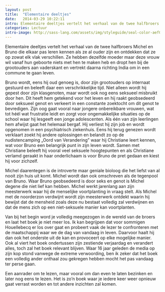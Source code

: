```yaml
---
layout: post
title:  "Elementaire deeltjes"
date:   2014-03-29 10:22:11
intro: Elementaire deeltjes vertelt het verhaal van de twee halfbroers Michel en Bruno die elkaar pas leren kennen als ze al ouder zijn en ontdekken dat ze op zowat elk vlak verschillen. Ze hebben dezelfde moeder maar deze vrouw wil vanaf hun geboorte niets met hen te maken heb en dropt hen bij de grootouders aan vaderskant en vertrekt daarna richting India om in een commune te gaan leven.
categories: Lectuur
intro-image: http://sass-lang.com/assets/img/styleguide/seal-color-aef0354c.png
---
```


Elementaire deeltjes vertelt het verhaal van de twee halfbroers Michel en Bruno die elkaar pas leren kennen als ze al ouder zijn en ontdekken dat ze op zowat elk vlak verschillen. Ze hebben dezelfde moeder maar deze vrouw wil vanaf hun geboorte niets met hen te maken heb en dropt hen bij de grootouders aan vaderskant en vertrekt daarna richting India om in een commune te gaan leven.

Bruno wordt, eens hij oud genoeg is, door zijn grootouders op internaat gestuurd en beleeft daar een verschrikkelijke tijd. Niet alleen wordt hij gepest door zijn klasgenoten, maar wordt ook nog eens seksueel misbruikt door hen. Dit heeft hem getekend voor het leven en hij raakt geobsedeerd door seksueel genot en verkeert in een constante zoektocht om dit genot te bevredigen. Zijn oog gaat vooral naar jongere onbereikbare vrouwen, wat tot héél wat frustratie leidt en zorgt voor ongemakkelijke situaties op de school waar hij lesgeeft een jonge adolescenten. Als één van zijn leerlingen hem afwijst gaat het helemaal bergaf. Hij verliest hij zijn job en wordt opgenomen in een psychiatrisch ziekenhuis. Eens hij terug genezen wordt verklaart zoekt hij andere oplossingen en belandt zo op de nudistencamping „Oord van Verandering” waar hij Christiane leert kennen, wat voor Bruno een belangrijk punt in zijn leven wordt. Samen met Christiane beleeft hij vooral veel seksuele hoogtepunten en als Christiane verlamd geraakt in haar onderlichaam is voor Bruno de pret gedaan en kiest hij voor zichzelf.

Michel daarentegen is de introverte maar geniale bioloog die het liefst van al nooit zijn huis uit komt. Michel wordt dan ook omschreven als de tegenpool van Bruno. Waar Bruno geobsedeerd is door seks en genot is Michel degene die niet lief kan hebben. Michel werkt jarenlang aan zijn meesterwerk waar hij de menselijke voortplanting in vraag stelt. Als Michel met de noorderzon verdwijnt wordt zijn meesterwerk ontdekt waarin hij bewijst dat de mensheid zoals deze nu bestaat volledig zal verdwijnen en dat de mens zich op een niet-seksuele manier kan voortplanten.

Van bij het begin word je volledig meegezogen in de wereld van de broers en laat het boek je niet meer los. Ik kan begrijpen dat voor sommigen Houellebecq er los over gaat en probeert vaak de lezer te confronteren met de maatschappij waar we de dag van vandaag in leven. Daarvoor haalt hij dan ook het onderste uit de kan en provoceert op elke mogelijke manier.
Ook al viert het boek ondertussen zijn zestiende verjaardag en verandert alles, toch zal het boek relevant blijven. Waar 16 jaar geleden de media op zijn kop stond vanwege de extreme verwoording, ben ik zeker dat het boek een volledig ander onthaal zou gekregen hebben mocht het pas vandaag ter perse gaan.

Een aanrader om te lezen, maar vooral om dan even te laten bezinken en later nog eens te lezen. Het is zo’n boek waar je iedere keer weer opnieuw gaat verrast worden en tot andere inzichten zal komen.
